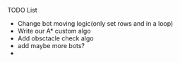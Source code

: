 TODO List
- Change bot moving logic(only set rows and in a loop)
- Write our A* custom algo
- Add obsctacle check algo
- add maybe more bots?
- 